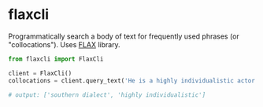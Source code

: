 # flaxcli

Programmatically search a body of text for frequently used phrases (or "collocations"). Uses [FLAX](http://flax.nzdl.org/greenstone3/flax?a=fp&sa=collAbout&c=collocations&if=flax) library.

```python
from flaxcli import FlaxCli

client = FlaxCli()
collocations = client.query_text('He is a highly individualistic actor who speaks with a southern dialect.')

# output: ['southern dialect', 'highly individualistic']
```